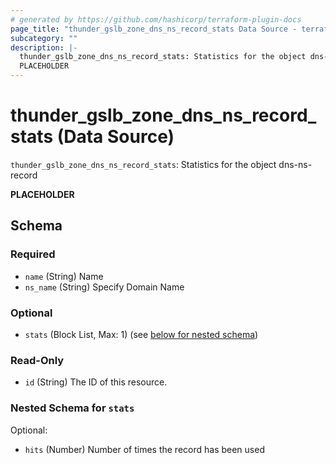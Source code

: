 ```yaml
---
# generated by https://github.com/hashicorp/terraform-plugin-docs
page_title: "thunder_gslb_zone_dns_ns_record_stats Data Source - terraform-provider-thunder"
subcategory: ""
description: |-
  thunder_gslb_zone_dns_ns_record_stats: Statistics for the object dns-ns-record
  PLACEHOLDER
---
```


# thunder_gslb_zone_dns_ns_record_stats (Data Source)

`thunder_gslb_zone_dns_ns_record_stats`: Statistics for the object dns-ns-record

__PLACEHOLDER__



<!-- schema generated by tfplugindocs -->
## Schema

### Required

- `name` (String) Name
- `ns_name` (String) Specify Domain Name

### Optional

- `stats` (Block List, Max: 1) (see [below for nested schema](#nestedblock--stats))

### Read-Only

- `id` (String) The ID of this resource.

<a id="nestedblock--stats"></a>
### Nested Schema for `stats`

Optional:

- `hits` (Number) Number of times the record has been used


